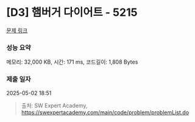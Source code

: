 # [D3] 햄버거 다이어트 - 5215 

[문제 링크](https://swexpertacademy.com/main/code/problem/problemDetail.do?contestProbId=AWT-lPB6dHUDFAVT) 

### 성능 요약

메모리: 32,000 KB, 시간: 171 ms, 코드길이: 1,808 Bytes

### 제출 일자

2025-05-02 18:51



> 출처: SW Expert Academy, https://swexpertacademy.com/main/code/problem/problemList.do